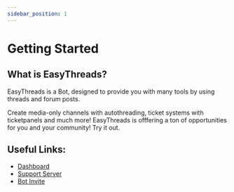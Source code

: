 ```yaml
---
sidebar_position: 1
---
```


# Getting Started
## What is EasyThreads?
EasyThreads is a Bot, designed to provide you with many tools by using threads and forum posts. 

Create media-only channels with autothreading, ticket systems with ticketpanels and much more! EasyThreads is offfering a ton of opportunities for you and your community! 
Try it out.

## Useful Links:
- [Dashboard](https://easythreads.xyz/dashboard)
- [Support Server](https://discord.gg/3rgReesP5Q)
- [Bot Invite](https://discord.com/api/oauth2/authorize?client_id=992796487048233000&permissions=395137256448&scope=applications.commands%20bot)
